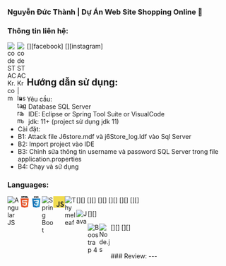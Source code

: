 ### Nguyễn Đức Thành | Dự Án Web Site Shopping Online 👋
### Thông tin liên hệ:

[<img align="left" alt="codeSTACKr.com" width="22px" src="https://img.icons8.com/ios-glyphs/30/000000/facebook.png" />][facebook]
[<img align="left" alt="codeSTACKr | Instagram" width="22px" src="https://cdn.jsdelivr.net/npm/simple-icons@v3/icons/instagram.svg" />][instagram]

<br />

## Hướng dẫn sử dụng:
- Yêu cầu: 
    + Database SQL Server
    + IDE: Eclipse or Spring Tool Suite or VisualCode
    + jdk: 11+ (project sử dụng jdk 11)
- Cài đặt:
- B1: Attack file J6store.mdf và j6Store_log.ldf vào Sql Server
- B2: Import project vào IDE
- B3: Chỉnh sửa thông tin username và password SQL Server trong file application.properties
- B4: Chạy và sử dụng



### Languages:

[<img align="left" alt="Angular JS" width="26px" src="https://img.icons8.com/color/48/000000/angularjs.png" />][]
[<img align="left" alt="HTML5" width="26px" src="https://raw.githubusercontent.com/github/explore/80688e429a7d4ef2fca1e82350fe8e3517d3494d/topics/html/html.png" />][]
[<img align="left" alt="CSS3" width="26px" src="https://raw.githubusercontent.com/github/explore/80688e429a7d4ef2fca1e82350fe8e3517d3494d/topics/css/css.png" />][]
[<img align="left" alt="Spring Boot" width="26px" src="https://img.icons8.com/color/48/000000/spring-logo.png" />][]
[<img align="left" alt="JavaScript" width="26px" src="https://raw.githubusercontent.com/github/explore/80688e429a7d4ef2fca1e82350fe8e3517d3494d/topics/javascript/javascript.png" />][]
[<img align="left" alt="Thymeleaf" width="26px" src="https://img.icons8.com/color/48/000000/thymeleaf.png" />][]

[<img align="left" alt="Java" width="26px" src="https://img.icons8.com/color/48/000000/java-coffee-cup-logo--v2.png" />][]

[<img align="left" alt="Boostrap 4" width="26px" src="https://img.icons8.com/color/48/000000/bootstrap.png" />][]
[<img align="left" alt="Node.js" width="26px" src="https://img.icons8.com/color/48/000000/microsoft-sql-server.png" />][]


<br />
<br />
### Review:
---
